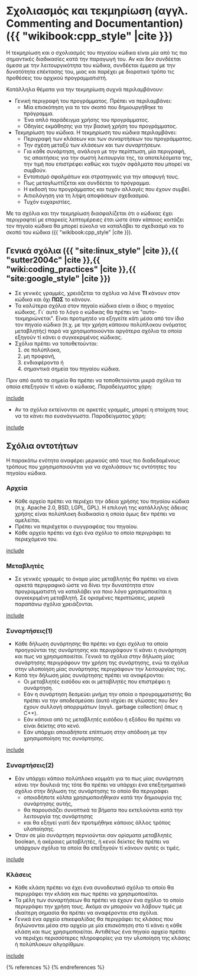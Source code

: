 # Σχολιασμός και τεκμηρίωση (αγγλ. Commenting and Documentantion) ({{ "wikibook:cpp_style" |cite }})

Η τεκμηρίωση και ο σχολιασμός του πηγαίου κώδικα είναι μία από τις πιο
σημαντικές διαδικασίες κατά την παραγωγή του. Αν και δεν συνδέεται άμεσα με
την λειτουργικότητα του κώδικα, συνδέεται έμμεσα με την δυνατότητα επέκτασης
του, μιας και παρέχει με διορατικό τρόπο τις προθέσεις του αρχικού
προγραμματιστή. 

Κατάλληλα θέματα για την τεκμηρίωση συχνά περιλαμβάνουν:
* Γενική περιγραφή του προγράμματος. Πρέπει να περιλαμβάνει: 
  * Μία επισκόπηση για το τον σκοπό που δημιουργήθηκε το πρόγραμμα.
  * Ένα απλό παράδειγμα χρήσης του προγράμματος.
  * Οδηγίες εκμάθησης για την βασική χρήση του προγράμματος.
* Τεκμηρίωση του κώδικα. Η τεκμηρίωση του κώδικα περιλαμβάνει:
  * Περιγραφή των κλάσεων και των συναρτήσεων του προγράμματος.
  * Την σχέση μεταξύ των κλάσεων και των συναρτήσεων.
  * Για κάθε συνάρτηση, ανάλογα με την περίπτωση, μία περιγραφή, τις
απαιτήσεις για την σωστή λειτουργία της, τα αποτελέσματα της, την τιμή που
επιστρέφει καθώς και τυχόν σφάλματα που μπορεί να συμβούν.
  * Εντοπισμό σφαλμάτων και στρατηγικές για την αποφυγή τους.
  * Πως μεταγλωττίζεται και συνδέεται το πρόγραμμα.
  * Η εκδοσή του προγράμματος και τυχόν αλλαγές που έχουν συμβεί.
  * Αιτιολόγηση για τη λήψη αποφάσεων σχεδιασμού.
  * Τυχόν ευχαριστίες.

Με τα σχόλια και την τεκμηρίωση διασφαλίζεται ότι ο κώδικας έχει περιγραφτεί με επαρκείς λεπτομέρειες έτσι ώστε όταν κάποιος κοιτάζει τον πηγαίο κώδικα θα μπορεί εύκολα να καταλάβει το σχεδιασμό και το σκοπό του κώδικα
({{ "wikibook:cpp_style" |cite }}).

## Γενικά σχόλια ({{ "site:linux_style" |cite }},{{ "sutter2004c" |cite }},{{ "wiki:coding_practices" |cite }},{{ "site:google_style" |cite }})

* Σε γενικές γραμμές, χρειάζεται τα σχόλια να λένε **ΤΙ** κάνουν στον κώδικα
και όχι **ΠΩΣ** το κάνουν.
* Τα καλύτερα σχόλια στον πηγαίο κώδικα είναι ο ίδιος ο πηγαίος κώδικας. 
Γι` αυτό το λόγο ο κώδικας θα πρέπει να "αυτο-τεκμηριώνεται". Είναι
προτιμητέο να εξηγείτε κάτι μέσα από τον ίδιο τον πηγαίο κώδικα (π.χ. με 
την χρήση κάποιου πολύπλοκου ονόματος μεταβλητής) παρά να χρησιμοποιούνται
αργότερα σχόλια τα οποία εξηγούν τί κάνει ο συγκεκριμένος κώδικας.
* Σχόλια πρέπει να τοποθετούνται:
  1. σε πολύπλοκα, 
  1. μη προφανή, 
  1. ενδιαφέροντα ή 
  1. σημαντικά σημεία
του πηγαίου κώδικα. 

Πριν από αυτά τα σημεία θα πρέπει να τοποθετούνται μικρά σχόλια τα οποία
επεξηγούν τί κάνει ο κώδικας. Παραδείγματος χάρη: 

[include](../../code_examples/documentation_comments.cpp)

* Αν τα σχόλια εκτείνονται σε αρκετές γραμμές, μπορεί η στοίχιση τους να τα
κάνει πιο ευανάγνωστα. Παραδείγματος χάρη:

[include](../../code_examples/documentation_comments_2.cpp)

## Σχόλια οντοτήτων

Η παρακάτω ενότητα αναφέρει μερικούς από τους πιο διαδεδομένους τρόπους που
χρησιμοποιούνται για να σχολιάσουν τις οντότητες του πηγαίου κώδικα.

### Αρχεία

* Κάθε αρχείο πρέπει να περιέχει την άδεια χρήσης του πηγαίου κώδικα (π.χ.
Apache 2.0, BSD, LGPL, GPL). Η επιλογή της κατάλληλης άδειας χρήσης είναι
πολύπλοκη διαδικασία η οποία όμως δεν πρέπει να αμελείται.
* Πρέπει να περιέχεται ο συγγραφέας του πηγαίου.
* Κάθε αρχείο πρέπει να έχει ένα σχόλιο το οποίο περιγράφει τα περιεχόμενα
του.

[include](../../code_examples/documentation_files.cpp)

### Μεταβλητές

* Σε γενικές γραμμές το όνομα μίας μεταβλητής θα πρέπει να είναι αρκετά
περιγραφικό ώστε να δίνει την δυνατότητα στον προγραμματιστή να καταλάβει
για ποιο λόγο χρησιμοποιείται η συγκεκριμένη μεταβλητή. Σε ορισμένες
περιπτώσεις, μερικά παραπάνω σχόλια χρειάζονται.

[include](../../code_examples/documentation_variables.cpp)

### Συναρτήσεις(1)

* Κάθε δήλωση συνάρτησης θα πρέπει να έχει σχόλια τα οποία προηγούνται της
συνάρτησης και περιγράφουν τί κάνει η συνάρτηση και πως να χρησιμοποιείται.
Γενικά τα σχόλια στην δήλωση μίας συνάρτησης περιγράφουν την χρήση της
συνάρτησης, ενώ τα σχόλια στην υλοποίηση μίας συνάρτησης περιγράφουν την
λειτουργίας της.
* Κατά την δήλωση μίας συνάρτησης πρέπει να αναφέρονται: 
  * Οι μεταβλητές εισόδου και οι μεταβλητές που επιστρέφει η συνάρτηση.
  *  Εάν η συνάρτηση δεσμεύει μνήμη την οποία ο προγραμματιστής θα πρέπει να
την αποδεσμεύσει (αυτό ισχύει σε γλώσσες που δεν έχουν συλλογή απορριμάτων
(αγγλ. garbage collection) όπως η C++).
  * Εάν κάποια από τις μεταβλητές εισόδου ή εξόδου θα πρέπει να είναι
δείκτης στο κενό. 
  * Εάν υπάρχει οποιαδήποτε επίπτωση στην απόδοση με την χρησιμοποίηση της
συνάρτησης. 

[include](../../code_examples/documentation_functions.cpp)

### Συναρτήσεις(2)

* Εάν υπάρχει κάποιο πολύπλοκο κομμάτι για το πως μίας συνάρτηση κάνει την
δουλειά της τότε θα πρέπει να υπάρχει ένα επεξηγηματικό σχόλιο στην δήλωση
της συνάρτησης το οποίο θα περιγράφει
  * οποιοδήποτε κόλπα χρησιμοποιήθηκαν κατά την δημιουργία της συνάρτησης
αυτής,
  * θα παρουσιάζει συνοπτικά τα βήματα που εκτελούνται κατά την λειτουργία
της συνάρτησης
  * και θα εξηγεί γιατί δεν προτιμήθηκε κάποιος άλλος τρόπος υλοποίησης.
*  Όταν σε μία συνάρτηση περνιούνται σαν ορίσματα μεταβλητές boolean, ή
ακέραιες μεταβλητές, ή κενοί δείκτες θα πρέπει να υπάρχουν σχόλια τα οποία
θα επεξηγούν τί κάνουν αυτές οι τιμές.

[include](../../code_examples/documentation_functions_2.cpp)

### Κλάσεις


* Κάθε κλάση πρέπει να έχει ένα συνοδευτικό σχόλιο το οποίο θα περιγράφει
την κλάση και πως πρέπει να χρησιμοποιείται.
* Τα μέλη των συναρτήσεων θα πρέπει να έχουν ένα σχόλιο το οποίο περιγράφει
την χρήση τους. Ακόμα αν μπορούν να λάβουν τιμές με ιδιαίτερη σημασία θα
πρέπει να αναφέρονται στα σχόλια.
* Γενικά ένα αρχείο επικεφαλίδας θα περιγράφει τις κλάσεις που δηλώνονται
μέσα στο αρχείο με μία επισκόπηση στο τί κάνει η κάθε κλάση και πως
χρησιμοποιείται. Αντιθέτως ένα πηγαίο αρχείο πρέπει να περιέχει περισσότερες
πληροφορίες για την υλοποίηση της κλάσης ή πολύπλοκων αλγορίθμων.

[include](../../code_examples/documentation_class.cpp)

{% references %} {% endreferences %}





